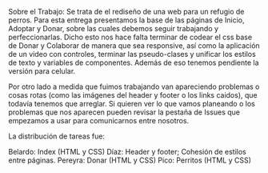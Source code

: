 Sobre el Trabajo:
Se trata de el rediseño de una web para un refugio de perros. Para esta entrega presentamos la base de las páginas de Inicio, Adoptar y Donar, sobre las cuales debemos seguir trabajando y perfeccionarlas. Dicho esto nos hace falta terminar de codear el css base de Donar y Colaborar de manera que sea responsive, así como la aplicación de un video con controles, terminar las pseudo-clases y unificar los estilos de texto y variables de componentes. Además de eso tenemos pendiente la versión para celular. 

Por otro lado a medida que fuimos trabajando van apareciendo problemas o cosas rotas (como las imágenes del header y footer o los links caidos), que todavía tenemos que arreglar. Si quieren ver lo que vamos planeando o los problemas que nos aparecen pueden revisar la pestaña de Issues que empezamos a usar para comunicarnos entre nosotros.


La distribución de tareas fue: 

Belardo: Index (HTML y CSS)
Díaz: Header y footer; Cohesión de estilos entre páginas.
Pereyra: Donar (HTML y CSS)
Pico: Perritos (HTML y CSS)
